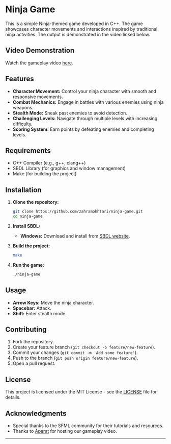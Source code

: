 # Ninja Game

This is a simple Ninja-themed game developed in C++. The game showcases character movements and interactions inspired by traditional ninja activities. The output is demonstrated in the video linked below.

## Video Demonstration

Watch the gameplay video [here](https://www.aparat.com/v/uxKeU).

## Features

- **Character Movement:** Control your ninja character with smooth and responsive movements.
- **Combat Mechanics:** Engage in battles with various enemies using ninja weapons.
- **Stealth Mode:** Sneak past enemies to avoid detection.
- **Challenging Levels:** Navigate through multiple levels with increasing difficulty.
- **Scoring System:** Earn points by defeating enemies and completing levels.

## Requirements

- C++ Compiler (e.g., g++, clang++)
- SBDL Library (for graphics and window management)
- Make (for building the project)

## Installation

1. **Clone the repository:**
    ```sh
    git clone https://github.com/zahramokhtari/ninja-game.git
    cd ninja-game
    ```

2. **Install SBDL:**
    - **Windows:**
      Download and install from [SBDL website](https://github.com/MSDehghan/SBDL).

3. **Build the project:**
    ```sh
    make
    ```

4. **Run the game:**
    ```sh
    ./ninja-game
    ```

## Usage

- **Arrow Keys:** Move the ninja character.
- **Spacebar:** Attack.
- **Shift:** Enter stealth mode.

## Contributing

1. Fork the repository.
2. Create your feature branch (`git checkout -b feature/new-feature`).
3. Commit your changes (`git commit -m 'Add some feature'`).
4. Push to the branch (`git push origin feature/new-feature`).
5. Open a pull request.

## License

This project is licensed under the MIT License - see the [LICENSE](LICENSE) file for details.

## Acknowledgments

- Special thanks to the SFML community for their tutorials and resources.
- Thanks to [Aparat](https://www.aparat.com) for hosting our gameplay video.

---
